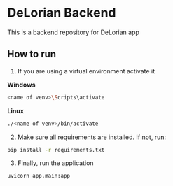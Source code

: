 # DeLorian Backend
This is a backend repository for DeLorian app

## How to run
1. If you are using a virtual environment activate it

**Windows**
```bash
<name of venv>\Scripts\activate
```
**Linux**
```bash
./<name of venv>/bin/activate
```

2. Make sure all requirements are installed. If not, run:
```bash
pip install -r requirements.txt
```

3. Finally, run the application
```bash
uvicorn app.main:app
```
